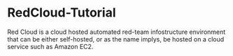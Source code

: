 # RedCloud-Tutorial
Red Cloud is a cloud hosted automated red-team infostructure environment that can be either self-hosted, or as the name implys, be hosted on a cloud service such as Amazon EC2.
